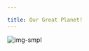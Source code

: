 ```yaml
---

title: Our Great Planet!
---
```


![img-smpl]({{site.url}}{{site.baseurl}}/src/assets/img/img-sample.jpg)